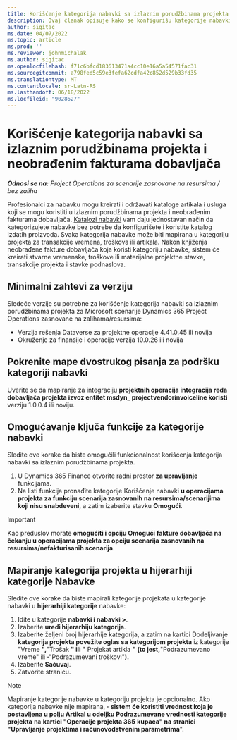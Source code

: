 ```yaml
---
title: Korišćenje kategorija nabavki sa izlaznim porudžbinama projekta i neobrađenim fakturama dobavljača
description: Ovaj članak opisuje kako se konfigurišu kategorije nabavki koje se mogu koristiti sa izlaznim porudžbinama projekta i neobrađenim fakturama dobavljača.
author: sigitac
ms.date: 04/07/2022
ms.topic: article
ms.prod: ''
ms.reviewer: johnmichalak
ms.author: sigitac
ms.openlocfilehash: f71c6bfcd183613471a4cc10e16a5a54571fac31
ms.sourcegitcommit: a798fed5c59e3fefa62cdfa42c852d529b33fd35
ms.translationtype: MT
ms.contentlocale: sr-Latn-RS
ms.lasthandoff: 06/18/2022
ms.locfileid: "9028627"
---
```

# <a name="use-procurement-categories-with-project-purchase-orders-and-pending-vendor-invoices"></a>Korišćenje kategorija nabavki sa izlaznim porudžbinama projekta i neobrađenim fakturama dobavljača

_**Odnosi se na:** Project Operations za scenarije zasnovane na resursima / bez zaliha_

Profesionalci za nabavku mogu kreirati i održavati kataloge artikala i usluga koji se mogu koristiti u izlaznim porudžbinama projekta i neobrađenim fakturama dobavljača. [Katalozi nabavki](/dynamics365/supply-chain/procurement/procurement-catalogs) vam daju jednostavan način da kategorizujete nabavke bez potrebe da konfigurišete i koristite katalog izdatih proizvoda. Svaka kategorija nabavke može biti mapirana u kategoriju projekta za transakcije vremena, troškova ili artikala. Nakon knjiženja neobrađene fakture dobavljača koja koristi kategoriju nabavke, sistem će kreirati stvarne vremenske, troškove ili materijalne projektne stavke, transakcije projekta i stavke podnaslova.

## <a name="minimum-version-requirements"></a>Minimalni zahtevi za verziju

Sledeće verzije su potrebne za korišćenje kategorija nabavki sa izlaznim porudžbinama projekta za Microsoft scenarije Dynamics 365 Project Operations zasnovane na zalihama/resursima:

- Verzija rešenja Dataverse za projektne operacije 4.41.0.45 ili novija
- Okruženje za finansije i operacije verzija 10.0.26 ili novija

## <a name="run-dual-write-maps-for-procurement-category-support"></a>Pokrenite mape dvostrukog pisanja za podršku kategoriji nabavki

Uverite se da mapiranje za integraciju **projektnih operacija integracija reda dobavljača projekta izvoz entitet msdyn\_ projectvendorinvoiceline koristi** verziju 1.0.0.4 ili noviju.

## <a name="enable-the-feature-key-for-procurement-categories"></a>Omogućavanje ključa funkcije za kategorije nabavki

Sledite ove korake da biste omogućili funkcionalnost korišćenja kategorija nabavki sa izlaznim porudžbinama projekta.

1. U Dynamics 365 Finance otvorite radni prostor **za upravljanje** funkcijama.
1. Na listi funkcija pronađite kategorije Korišćenje nabavki **u operacijama projekta za funkciju scenarija zasnovanih na resursima/scenarijima koji nisu snabdeveni**, a zatim izaberite stavku **Omogući**.

> [!IMPORTANT]
> Kao preduslov morate **omogućiti i opciju Omogući fakture dobavljača na čekanju u operacijama projekta za opciju scenarija zasnovanih na resursima/nefakturisanih scenarija**.

## <a name="map-project-categories-in-the-procurement-category-hierarchy"></a>Mapiranje kategorija projekta u hijerarhiji kategorije Nabavke

Sledite ove korake da biste mapirali kategorije projekata u kategorije nabavki u **hijerarhiji kategorije** nabavke:

1. Idite u kategorije **nabavki i nabavki \>**.
1. Izaberite **uredi hijerarhiju kategorija**.
1. Izaberite željeni broj hijerarhije kategorija, a zatim na kartici Dodeljivanje **kategorija projekta povežite oglas sa kategorijom projekta** iz kategorije "Vreme **",**"Trošak **" ili "** Projekat artikla **" (to jest,**"Podrazumevano vreme" ili **·**"Podrazumevani troškovi"**).**
1. Izaberite **Sačuvaj**.
1. Zatvorite stranicu.

> [!NOTE]
> Mapiranje kategorije nabavke u kategoriju projekta je opcionalno. Ako kategorija nabavke nije mapirana, **·** **sistem će koristiti vrednost koja je postavljena u polju Artikal u odeljku Podrazumevane vrednosti kategorije projekta** na **kartici "Operacije projekta 365** **kupaca" na stranici "Upravljanje projektima i računovodstvenim parametrima**".

